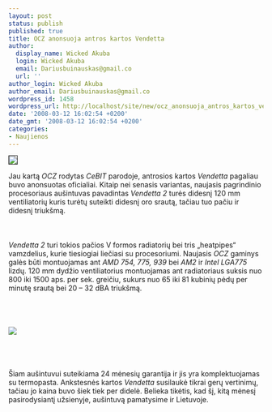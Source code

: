 ```yaml
---
layout: post
status: publish
published: true
title: OCZ anonsuoja antros kartos Vendetta
author:
  display_name: Wicked Akuba
  login: Wicked Akuba
  email: Dariusbuinauskas@gmail.co
  url: ''
author_login: Wicked Akuba
author_email: Dariusbuinauskas@gmail.co
wordpress_id: 1458
wordpress_url: http://localhost/site/new/ocz_anonsuoja_antros_kartos_vendetta/
date: '2008-03-12 16:02:54 +0200'
date_gmt: '2008-03-12 16:02:54 +0200'
categories:
- Naujienos
---
```

<div class="imgright"><img src="http://www.technews.lt/upl/Failai/V2priekiu.jpg" border="1"></div>
<p>Jau kartą <i>OCZ</i> rodytas <i>CeBIT</i> parodoje, antrosios kartos <i>Vendetta</i> pagaliau buvo anonsuotas oficialiai. Kitaip nei senasis variantas, naujasis pagrindinio procesoriaus aušintuvas pavadintas <i>Vendetta 2</i> turės didesnį 120 mm ventiliatorių kuris turėtų suteikti didesnį oro srautą, tačiau tuo pačiu ir didesnį triukšmą.<br />
<br><br />
<br><i>Vendetta 2</i> turi tokios pačios V formos radiatorių bei tris „heatpipes“ vamzdelius, kurie tiesiogiai liečiasi su procesoriumi. Naujasis <i>OCZ</i> gaminys galės būti montuojamas ant <i>AMD 754, 775, 939</i> bei <i>AM2</i> ir <i>Intel LGA775</i> lizdų. 120 mm dydžio ventiliatorius montuojamas ant radiatoriaus suksis nuo 800 iki 1500 aps. per sek. greičiu, sukurs nuo 65 iki 81 kubinių pėdų per minutę srautą bei 20 – 32 dBA triukšmą.<br />
<br><br />
<br> <br><img src="http://www.technews.lt/upl/Failai/V2radiatorius.jpg"><br><br />
<br><br />
<br>Šiam aušintuvui suteikiama 24 mėnesių garantija ir jis yra komplektuojamas su termopasta. Ankstesnės kartos <i>Vendetta</i> susilaukė tikrai gerų vertinimų, tačiau jo kaina buvo šiek tiek per didelė. Belieka tikėtis, kad šį, kitą mėnesį pasirodysiantį užsienyje, aušintuvą pamatysime ir Lietuvoje.</p>
